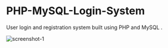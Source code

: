 # PHP-MySQL-Login-System
User login and registration system built using PHP and MySQL .

![screenshot-1](https://github.com/user-attachments/assets/d041d0af-1ef1-43a5-a8c8-d71254e5dd8d)

